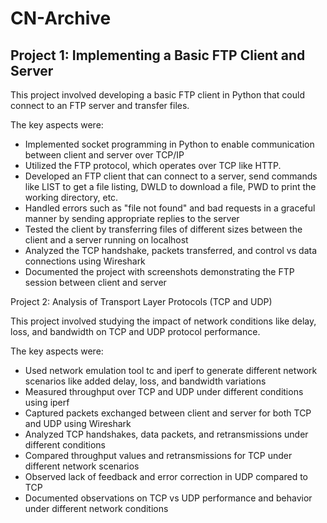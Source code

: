 # CN-Archive

## Project 1: Implementing a Basic FTP Client and Server

This project involved developing a basic FTP client in Python that could connect to an FTP server and transfer files.

The key aspects were:
- Implemented socket programming in Python to enable communication between client and server over TCP/IP
- Utilized the FTP protocol, which operates over TCP like HTTP.
- Developed an FTP client that can connect to a server, send commands like LIST to get a file listing, DWLD to download a file, PWD to print the working directory, etc.
- Handled errors such as "file not found" and bad requests in a graceful manner by sending appropriate replies to the server
- Tested the client by transferring files of different sizes between the client and a server running on localhost
- Analyzed the TCP handshake, packets transferred, and control vs data connections using Wireshark
- Documented the project with screenshots demonstrating the FTP session between client and server

Project 2: Analysis of Transport Layer Protocols (TCP and UDP)

This project involved studying the impact of network conditions like delay, loss, and bandwidth on TCP and UDP protocol performance.

The key aspects were:
- Used network emulation tool tc and iperf to generate different network scenarios like added delay, loss, and bandwidth variations
- Measured throughput over TCP and UDP under different conditions using iperf
- Captured packets exchanged between client and server for both TCP and UDP using Wireshark
- Analyzed TCP handshakes, data packets, and retransmissions under different conditions
- Compared throughput values and retransmissions for TCP under different network scenarios
- Observed lack of feedback and error correction in UDP compared to TCP
- Documented observations on TCP vs UDP performance and behavior under different network conditions

